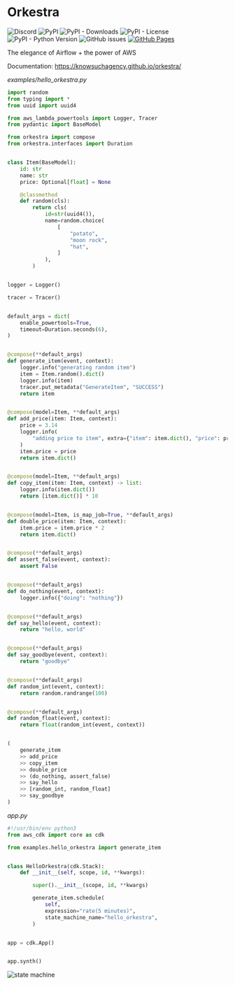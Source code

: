 # Orkestra

![Discord](https://img.shields.io/discord/846930683872280638)
![PyPI](https://img.shields.io/pypi/v/orkestra)
![PyPI - Downloads](https://img.shields.io/pypi/dw/orkestra)
![PyPI - License](https://img.shields.io/pypi/l/orkestra)
![PyPI - Python Version](https://img.shields.io/pypi/pyversions/orkestra)
![GitHub issues](https://img.shields.io/github/issues/knowsuchgency/orkestra)
[![GitHub Pages](https://img.shields.io/badge/GitHub-Pages-blueviolet)](https://knowsuchagency.github.io/orkestra)

The elegance of Airflow + the power of AWS

Documentation: https://knowsuchagency.github.io/orkestra/

*examples/hello_orkestra.py*

```python
import random
from typing import *
from uuid import uuid4

from aws_lambda_powertools import Logger, Tracer
from pydantic import BaseModel

from orkestra import compose
from orkestra.interfaces import Duration


class Item(BaseModel):
    id: str
    name: str
    price: Optional[float] = None

    @classmethod
    def random(cls):
        return cls(
            id=str(uuid4()),
            name=random.choice(
                [
                    "potato",
                    "moon rock",
                    "hat",
                ]
            ),
        )


logger = Logger()

tracer = Tracer()


default_args = dict(
    enable_powertools=True,
    timeout=Duration.seconds(6),
)


@compose(**default_args)
def generate_item(event, context):
    logger.info("generating random item")
    item = Item.random().dict()
    logger.info(item)
    tracer.put_metadata("GenerateItem", "SUCCESS")
    return item


@compose(model=Item, **default_args)
def add_price(item: Item, context):
    price = 3.14
    logger.info(
        "adding price to item", extra={"item": item.dict(), "price": price}
    )
    item.price = price
    return item.dict()


@compose(model=Item, **default_args)
def copy_item(item: Item, context) -> list:
    logger.info(item.dict())
    return [item.dict()] * 10


@compose(model=Item, is_map_job=True, **default_args)
def double_price(item: Item, context):
    item.price = item.price * 2
    return item.dict()


@compose(**default_args)
def assert_false(event, context):
    assert False


@compose(**default_args)
def do_nothing(event, context):
    logger.info({"doing": "nothing"})


@compose(**default_args)
def say_hello(event, context):
    return "hello, world"


@compose(**default_args)
def say_goodbye(event, context):
    return "goodbye"


@compose(**default_args)
def random_int(event, context):
    return random.randrange(100)


@compose(**default_args)
def random_float(event, context):
    return float(random_int(event, context))


(
    generate_item
    >> add_price
    >> copy_item
    >> double_price
    >> (do_nothing, assert_false)
    >> say_hello
    >> [random_int, random_float]
    >> say_goodbye
)
```

*app.py*

```python
#!/usr/bin/env python3
from aws_cdk import core as cdk

from examples.hello_orkestra import generate_item


class HelloOrkestra(cdk.Stack):
    def __init__(self, scope, id, **kwargs):

        super().__init__(scope, id, **kwargs)

        generate_item.schedule(
            self,
            expression="rate(5 minutes)",
            state_machine_name="hello_orkestra",
        )


app = cdk.App()


app.synth()
```

![state machine](https://github.com/knowsuchagency/orkestra/blob/main/docs/assets/images/hello_orkestra_sfn.png?raw=true)
